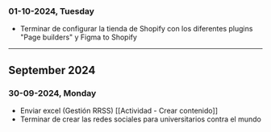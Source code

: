 ### 01-10-2024, Tuesday
- Terminar de configurar la tienda de Shopify con los diferentes plugins "Page builders" y Figma to Shopify
---
## September 2024
### 30-09-2024, Monday
- Enviar excel (Gestión RRSS) [[Actividad - Crear contenido]]
- Terminar de crear las redes sociales para universitarios contra el mundo